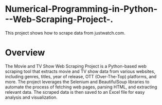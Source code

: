 # Numerical-Programming-in-Python---Web-Scraping-Project-.
This project shows how to scrape data from justwatch.com.
# Overview
The Movie and TV Show Web Scraping Project is a Python-based web scraping tool that extracts movie and TV show data from various websites, including genres, titles, year of release, OTT (Over-The-Top) platforms, and more. The project leverages the Selenium and BeautifulSoup libraries to automate the process of fetching web pages, parsing HTML, and extracting relevant data. The scraped data is then saved to an Excel file for easy analysis and visualization.
